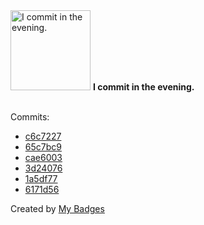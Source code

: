 <img src="https://github.com/my-badges/my-badges/blob/master/src/all-badges/time-of-commit/evening-commits.png?raw=true" alt="I commit in the evening." title="I commit in the evening." width="128">
<strong>I commit in the evening.</strong>
<br><br>

Commits:

- <a href="https://github.com/expr-lang/expr/commit/c6c72273c963b594f2e164c17e83f230fed2e3a1">c6c7227</a>
- <a href="https://github.com/expr-lang/expr/commit/65c7bc95ced83953d330b4b8da6762ff4d2d4185">65c7bc9</a>
- <a href="https://github.com/expr-lang/expr/commit/cae6003b4797768f5a18001bdccfa47aaeaeb6a4">cae6003</a>
- <a href="https://github.com/google/zx/commit/3d24076d8f25dcbd6805a01304ed03c57e81d545">3d24076</a>
- <a href="https://github.com/expr-lang/expr/commit/1a5df77b1313a7abf6a02f4977f8a27d38d91576">1a5df77</a>
- <a href="https://github.com/expr-lang/expr/commit/6171d560d7faf0513a2547542d92a9781a594100">6171d56</a>


Created by <a href="https://github.com/my-badges/my-badges">My Badges</a>